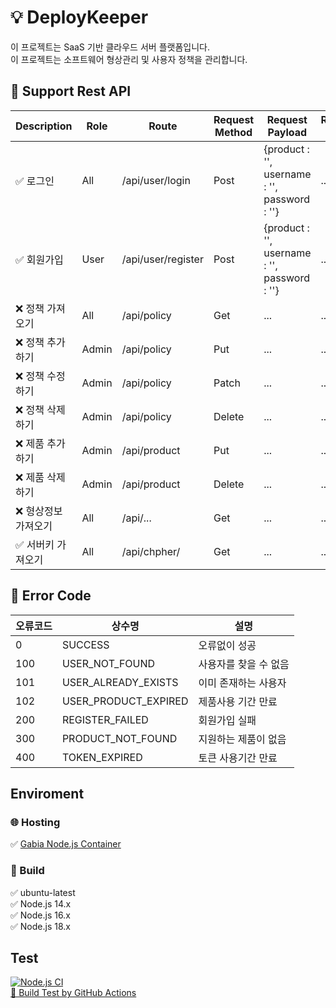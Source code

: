 # 💡 DeployKeeper
이 프로젝트는 SaaS 기반 클라우드 서버 플랫폼입니다.   
이 프로젝트는 소프트웨어 형상관리 및 사용자 정책을 관리합니다.   

## 🔀 Support Rest API
| Description | Role | Route | Request Method | Request Payload | Response Body |
|-------|-------|-------|-------|-------|-------|
| ✅ 로그인 | All | /api/user/login | Post | {product : '', username : '', password : ''} | ... |
| ✅ 회원가입 | User | /api/user/register | Post | {product : '', username : '', password : ''} | ... |
| ❌ 정책 가져오기 | All | /api/policy | Get | ... | ... |
| ❌ 정책 추가하기 | Admin | /api/policy | Put | ... | ... |
| ❌ 정책 수정하기 | Admin | /api/policy | Patch | ... | ... |
| ❌ 정책 삭제하기 | Admin | /api/policy | Delete | ... | ... |
| ❌ 제품 추가하기 | Admin | /api/product | Put | ... | ... |
| ❌ 제품 삭제하기 | Admin | /api/product | Delete | ... | ... |
| ❌ 형상정보 가져오기 | All | /api/... | Get | ... | ... |
| ✅ 서버키 가져오기 | All | /api/chpher/ | Get | ... | ... |

## 📛 Error Code
|오류코드|상수명|설명|
|------|---|---|
|0|SUCCESS|오류없이 성공|
|100|USER_NOT_FOUND|사용자를 찾을 수 없음|
|101|USER_ALREADY_EXISTS|이미 존재하는 사용자|
|102|USER_PRODUCT_EXPIRED|제품사용 기간 만료|
|200|REGISTER_FAILED|회원가입 실패|
|300|PRODUCT_NOT_FOUND|지원하는 제품이 없음|
|400|TOKEN_EXPIRED|토큰 사용기간 만료|

## Enviroment
### 🌐 Hosting
✅ [Gabia Node.js Container](https://webhosting.gabia.com/container/service)

### 🔨 Build
✅ ubuntu-latest   
✅ Node.js 14.x   
✅ Node.js 16.x   
✅ Node.js 18.x   

## Test
[![Node.js CI](https://github.com/kjm99d/DeployKeeper/actions/workflows/node.js.yml/badge.svg)](https://github.com/kjm99d/DeployKeeper/actions/workflows/node.js.yml)   
[🔨 Build Test by GitHub Actions](https://github.com/kjm99d/DeployKeeper/actions)
